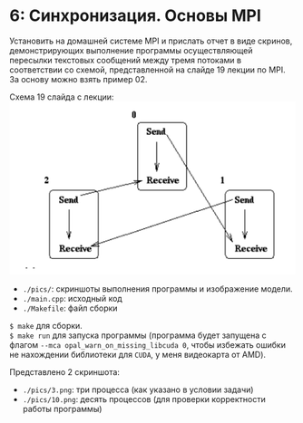 # 6: Синхронизация. Основы MPI

Установить на домашней системе MPI и прислать отчет в виде скринов, демонстрирующих выполнение программы осуществляющей пересылки текстовых сообщений между тремя потоками в соответствии со схемой, представленной на слайде 19 лекции по MPI.  
За основу можно взять пример 02.

Схема 19 слайда с лекции:  
![Схема 19 слайда с лекции](./pics/thread-communication.png)

- `./pics/`: скриншоты выполнения программы и изображение модели.
- `./main.cpp`: исходный код
- `./Makefile`: файл сборки

`$ make` для сборки.  
`$ make run` для запуска программы (программа будет запущена с флагом `--mca opal_warn_on_missing_libcuda 0`, чтобы избежать ошибки не нахождении библиотеки для `CUDA`, у меня видеокарта от AMD).

Представлено 2 скриншота:
- `./pics/3.png`: три процесса (как указано в условии задачи)
- `./pics/10.png`: десять процессов (для проверки корректности работы программы)